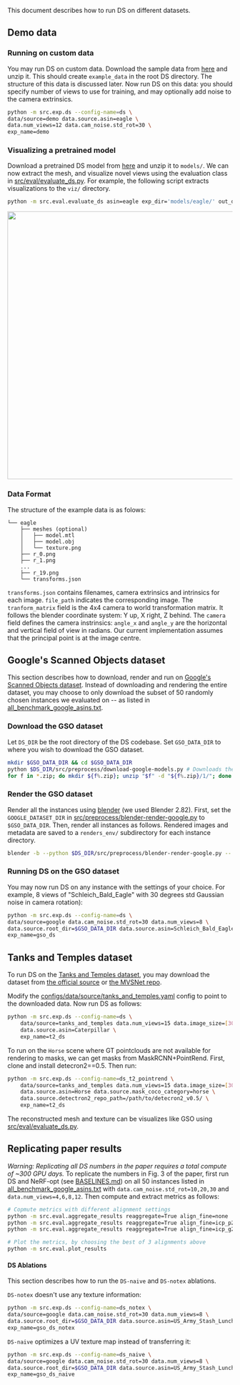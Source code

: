 This document describes how to run DS on different datasets.
## Demo data
### Running on custom data
You may run DS on custom data. Download the sample data from [here](https://drive.google.com/file/d/11JAxKMXl4MM6K4POjAZIeEbb7fq2iib7/view?usp=drive_link) and unzip it. This should create `example_data` in the root DS directory. The structure of this data is discussed later. Now run DS on this data: you should specify number of views to use for training, and may optionally add noise to the camera extrinsics.
```bash
python -m src.exp.ds --config-name=ds \
data/source=demo data.source.asin=eagle \
data.num_views=12 data.cam_noise.std_rot=30 \
exp_name=demo
```

### Visualizing a pretrained model
Download a pretrained DS model from [here](https://drive.google.com/file/d/1jgDMum_5IRIY0f3NN7h6C9ORTu9JWG8K/view?usp=drive_link) and unzip it to `models/`. We can now extract the mesh, and visualize novel views using the evaluation class in [src/eval/evaluate_ds.py](../src/eval/evaluate_ds.py). For example, the following script extracts visualizations to the `viz/` directory.
```bash
python -m src.eval.evaluate_ds asin=eagle exp_dir='models/eagle/' out_dir='viz/'
```

<p align="center">
  <img width="600" src="./eagle.gif"/>
</p>

### Data Format
The structure of the example data is as folows:
```
└── eagle
    ├── meshes (optional)
    │   ├── model.mtl
    │   ├── model.obj
    │   └── texture.png
    ├── r_0.png
    ├── r_1.png
    ...
    ├── r_19.png
    └── transforms.json
```
`transforms.json` contains filenames, camera extrinsics and intrinsics for each image. `file_path` indicates the corresponding image. The `tranform_matrix` field is the 4x4 camera to world transformation matrix. It follows the blender coordinate system: Y up, X right, Z behind. The `camera` field defines the camera instrinsics: `angle_x` and `angle_y` are the horizontal and vertical field of view in radians. Our current implementation assumes that the principal point is at the image centre.

## Google's Scanned Objects dataset
This section describes how to download, render and run on [Google's Scanned Objects dataset](https://app.ignitionrobotics.org/GoogleResearch/fuel/collections/Google%20Scanned%20Objects). Instead of downloading and rendering the entire dataset, you may choose to only download the subset of 50 randomly chosen instances we evaluated on -- as listed in [all_benchmark_google_asins.txt](../all_benchmark_google_asins.txt).

### Download the GSO dataset
Let `DS_DIR` be the root directory of the DS codebase. Set `GSO_DATA_DIR` to where you wish to download the GSO dataset.
```bash
mkdir $GSO_DATA_DIR && cd $GSO_DATA_DIR
python $DS_DIR/src/preprocess/download-google-models.py # Downloads the GSO dataset to the current directory
for f in *.zip; do mkdir ${f%.zip}; unzip "$f" -d "${f%.zip}/1/"; done      # Extract all
```

### Render the GSO dataset
Render all the instances using [blender](https://www.blender.org/download/releases/2-82/) (we used Blender 2.82). First, set the `GOOGLE_DATASET_DIR` in [src/preprocess/blender-render-google.py](../src/preprocess/blender-render-google.py) to `$GSO_DATA_DIR`. Then, render all instances as follows. Rendered images and metadata are saved to a `renders_env/` subdirectory for each instance directory.
```bash
blender -b --python $DS_DIR/src/preprocess/blender-render-google.py -- .*
```

### Running DS on the GSO dataset
You may now run DS on any instance with the settings of your choice. For example, 8 views of "Schleich_Bald_Eagle" with 30 degrees std Gaussian noise in camera rotation):
```bash
python -m src.exp.ds --config-name=ds \
data/source=google data.cam_noise.std_rot=30 data.num_views=8 \
data.source.root_dir=$GSO_DATA_DIR data.source.asin=Schleich_Bald_Eagle \
exp_name=gso_ds
```

## Tanks and Temples dataset
To run DS on the [Tanks and Temples dataset](https://www.tanksandtemples.org/), you may download the dataset from [the official source](https://www.tanksandtemples.org/download/) or [the MVSNet repo](https://github.com/YoYo000/MVSNet). 

Modify the [configs/data/source/tanks_and_temples.yaml](../configs/data/source/tanks_and_temples.yaml) config to point to the downloaded data. Now run DS as follows:
```bash
python -m src.exp.ds --config-name=ds \
    data/source=tanks_and_temples data.num_views=15 data.image_size=[306,544] \
    data.source.asin=Caterpillar \
    exp_name=t2_ds
```

To run on the `Horse` scene where GT pointclouds are not available for rendering to masks, we can get masks from MaskRCNN+PointRend. First, clone and install detecron2==0.5. Then run:
```bash
python -m src.exp.ds --config-name=ds_t2_pointrend \
    data/source=tanks_and_temples data.num_views=15 data.image_size=[306,544] \
    data.source.asin=Horse data.source.mask_coco_category=horse \
    data.source.detectron2_repo_path=/path/to/detecron2_v0.5/ \
    exp_name=t2_ds
```
The reconstructed mesh and texture can be visualizes like GSO using [src/eval/evaluate_ds.py](../src/eval/evaluate_ds.py).

## Replicating paper results
_Warning: Replicating all DS numbers in the paper requires a total compute of ~300 GPU days._
To replicate the numbers in Fig. 3 of the paper, first run DS  and NeRF-opt (see [BASELINES.md](BASELINES.md)) on all 50 instances listed in [all_benchmark_google_asins.txt](../all_benchmark_google_asins.txt) with `data.cam_noise.std_rot=10,20,30` and `data.num_views=4,6,8,12`. Then compute and extract metrics as follows:
```bash
# Copmute metrics with different alignment settings
python -m src.eval.aggregate_results reaggregate=True align_fine=none
python -m src.eval.aggregate_results reaggregate=True align_fine=icp_p2g_noscale_centered
python -m src.eval.aggregate_results reaggregate=True align_fine=icp_g2p_noscale_centered

# Plot the metrics, by choosing the best of 3 alignments above
python -m src.eval.plot_results
```

#### DS Ablations
This section describes how to run the `DS-naive` and `DS-notex` ablations.

`DS-notex` doesn't use any texture information:
```bash
python -m src.exp.ds --config-name=ds_notex \
data/source=google data.cam_noise.std_rot=30 data.num_views=8 \
data.source.root_dir=$GSO_DATA_DIR data.source.asin=US_Army_Stash_Lunch_Bag \
exp_name=gso_ds_notex
```
`DS-naive` optimizes a UV texture map instead of transferring it:
```bash
python -m src.exp.ds --config-name=ds_naive \
data/source=google data.cam_noise.std_rot=30 data.num_views=8 \
data.source.root_dir=$GSO_DATA_DIR data.source.asin=US_Army_Stash_Lunch_Bag \
exp_name=gso_ds_naive
```
